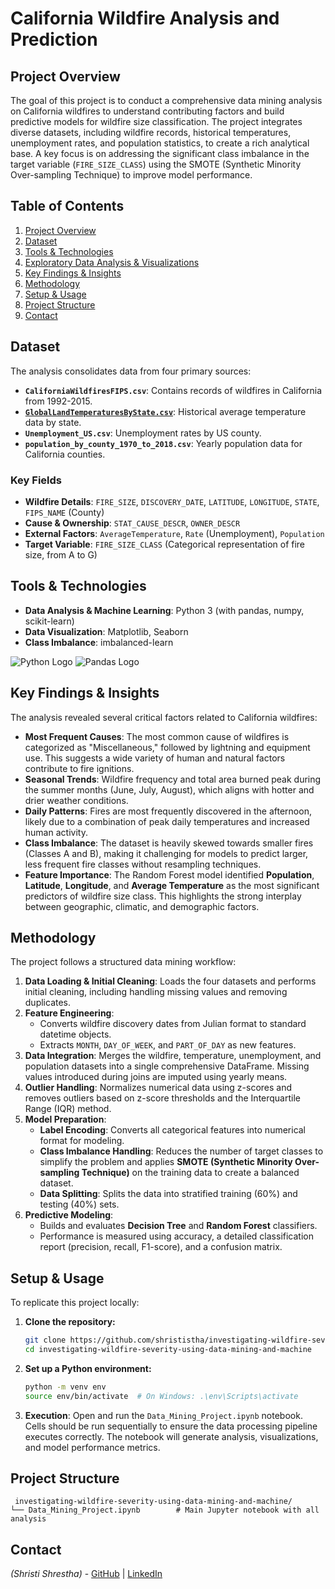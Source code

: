 # California Wildfire Analysis and Prediction

## Project Overview

The goal of this project is to conduct a comprehensive data mining analysis on California wildfires to understand contributing factors and build predictive models for wildfire size classification. The project integrates diverse datasets, including wildfire records, historical temperatures, unemployment rates, and population statistics, to create a rich analytical base. A key focus is on addressing the significant class imbalance in the target variable (`FIRE_SIZE_CLASS`) using the SMOTE (Synthetic Minority Over-sampling Technique) to improve model performance.

## Table of Contents
1. [Project Overview](#project-overview)
2. [Dataset](#dataset)
3. [Tools & Technologies](#tools--technologies)
4. [Exploratory Data Analysis & Visualizations](#exploratory-data-analysis--visualizations)
5. [Key Findings & Insights](#key-findings--insights)
6. [Methodology](#methodology)
7. [Setup & Usage](#setup--usage)
8. [Project Structure](#project-structure)
9. [Contact](#contact)

## Dataset
The analysis consolidates data from four primary sources:
- **`CaliforniaWildfiresFIPS.csv`**: Contains records of wildfires in California from 1992-2015.
- [**`GlobalLandTemperaturesByState.csv`**](https://www.kaggle.com/datasets/berkeleyearth/climate-change-earth-surface-temperature-data): Historical average temperature data by state.
- **`Unemployment_US.csv`**: Unemployment rates by US county.
- **`population_by_county_1970_to_2018.csv`**: Yearly population data for California counties.

### Key Fields
*   **Wildfire Details**: `FIRE_SIZE`, `DISCOVERY_DATE`, `LATITUDE`, `LONGITUDE`, `STATE`, `FIPS_NAME` (County)
*   **Cause & Ownership**: `STAT_CAUSE_DESCR`, `OWNER_DESCR`
*   **External Factors**: `AverageTemperature`, `Rate` (Unemployment), `Population`
*   **Target Variable**: `FIRE_SIZE_CLASS` (Categorical representation of fire size, from A to G)

## Tools & Technologies
- **Data Analysis & Machine Learning**: Python 3 (with pandas, numpy, scikit-learn)
- **Data Visualization**: Matplotlib, Seaborn
- **Class Imbalance**: imbalanced-learn

![Python Logo](https://img.icons8.com/color/96/python--v1.png) ![Pandas Logo](https://img.icons8.com/color/96/pandas.png) 

## Key Findings & Insights
The analysis revealed several critical factors related to California wildfires:
- **Most Frequent Causes**: The most common cause of wildfires is categorized as "Miscellaneous," followed by lightning and equipment use. This suggests a wide variety of human and natural factors contribute to fire ignitions.
- **Seasonal Trends**: Wildfire frequency and total area burned peak during the summer months (June, July, August), which aligns with hotter and drier weather conditions.
- **Daily Patterns**: Fires are most frequently discovered in the afternoon, likely due to a combination of peak daily temperatures and increased human activity.
- **Class Imbalance**: The dataset is heavily skewed towards smaller fires (Classes A and B), making it challenging for models to predict larger, less frequent fire classes without resampling techniques.
- **Feature Importance**: The Random Forest model identified **Population**, **Latitude**, **Longitude**, and **Average Temperature** as the most significant predictors of wildfire size class. This highlights the strong interplay between geographic, climatic, and demographic factors.

## Methodology
The project follows a structured data mining workflow:
1.  **Data Loading & Initial Cleaning**: Loads the four datasets and performs initial cleaning, including handling missing values and removing duplicates.
2.  **Feature Engineering**:
    *   Converts wildfire discovery dates from Julian format to standard datetime objects.
    *   Extracts `MONTH`, `DAY_OF_WEEK`, and `PART_OF_DAY` as new features.
3.  **Data Integration**: Merges the wildfire, temperature, unemployment, and population datasets into a single comprehensive DataFrame. Missing values introduced during joins are imputed using yearly means.
4.  **Outlier Handling**: Normalizes numerical data using z-scores and removes outliers based on z-score thresholds and the Interquartile Range (IQR) method.
5.  **Model Preparation**:
    *   **Label Encoding**: Converts all categorical features into numerical format for modeling.
    *   **Class Imbalance Handling**: Reduces the number of target classes to simplify the problem and applies **SMOTE (Synthetic Minority Over-sampling Technique)** on the training data to create a balanced dataset.
    *   **Data Splitting**: Splits the data into stratified training (60%) and testing (40%) sets.
6.  **Predictive Modeling**:
    *   Builds and evaluates **Decision Tree** and **Random Forest** classifiers.
    *   Performance is measured using accuracy, a detailed classification report (precision, recall, F1-score), and a confusion matrix.

## Setup & Usage
To replicate this project locally:
1.  **Clone the repository:**
    ```bash
    git clone https://github.com/shrististha/investigating-wildfire-severity-using-data-mining-and-machine
    cd investigating-wildfire-severity-using-data-mining-and-machine
    ```
2.  **Set up a Python environment:**
    ```bash
    python -m venv env
    source env/bin/activate  # On Windows: .\env\Scripts\activate
    ```
3.  **Execution**: Open and run the `Data_Mining_Project.ipynb` notebook. Cells should be run sequentially to ensure the data processing pipeline executes correctly. The notebook will generate analysis, visualizations, and model performance metrics.

## Project Structure
```
 investigating-wildfire-severity-using-data-mining-and-machine/
└── Data_Mining_Project.ipynb        # Main Jupyter notebook with all analysis
```

## Contact
*(Shristi Shrestha)* - [GitHub](https://github.com/shrististha) | [LinkedIn](https://linkedin.com/in/shristi-stha)
